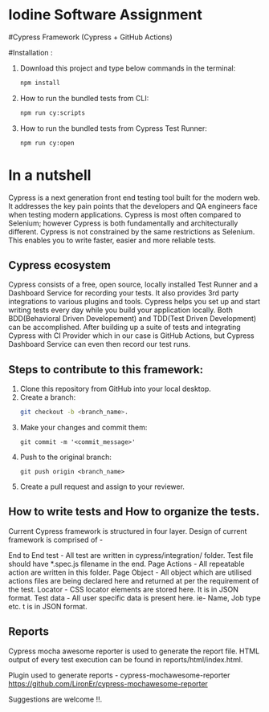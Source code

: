 # Iodine Software Assignment

#Cypress Framework (Cypress + GitHub Actions)

#Installation :
1. Download this project and type below commands in the terminal: 
	```bash
	npm install
	```
2. How to run the bundled tests from CLI:
	```bash
	npm run cy:scripts
	```
3. How to run the bundled tests from Cypress Test Runner:
	```bash
	npm run cy:open

# In a nutshell
Cypress is a next generation front end testing tool built for the modern web. It addresses the key pain points that the developers and QA engineers face when testing modern applications.
Cypress is most often compared to Selenium; however Cypress is both fundamentally and architecturally different. Cypress is not constrained by the same restrictions as Selenium.
This enables you to write faster, easier and more reliable tests.

## Cypress ecosystem
Cypress consists of a free, open source, locally installed Test Runner and a Dashboard Service for recording your tests. It also provides 3rd party integrations to various plugins and tools.
Cypress helps you set up and start writing tests every day while you build your application locally. Both BDD(Behavioral Driven Developement) and TDD(Test Driven Development) can be accomplished.
After building up a suite of tests and integrating Cypress with CI Provider which in our case is GitHub Actions, but Cypress Dashboard Service can even then record our test runs.

## Steps to contribute to this framework:
1. Clone this repository from GitHub into your local desktop.
2. Create a branch:
	```bash
	git checkout -b <branch_name>.
	```
3. 	Make your changes and commit them:
	```
	git commit -m '<commit_message>'
	```
4. Push to the original branch: 
	```
	git push origin <branch_name>
	```
5. Create a pull request and assign to your reviewer.

## How to write tests and How to organize the tests.
Current Cypress framework is structured in four layer. Design of current framework is comprised of -

End to End test - All test are written in cypress/integration/ folder. Test file should have *.spec.js filename in the end.
Page Actions - All repeatable action are written in this folder. 
Page Object - All object which are utilised actions files are being declared here and returned at per the requirement of the test.
Locator - CSS locator elements are stored here. It is in JSON format.
Test data - All user specific data is present here. ie- Name, Job type etc. t is in JSON format.

## Reports


Cypress mocha awesome reporter is used to generate the report file. HTML output of every test execution can be found in reports/html/index.html.

Plugin used to generate reports - cypress-mochawesome-reporter https://github.com/LironEr/cypress-mochawesome-reporter

Suggestions are welcome !!.
